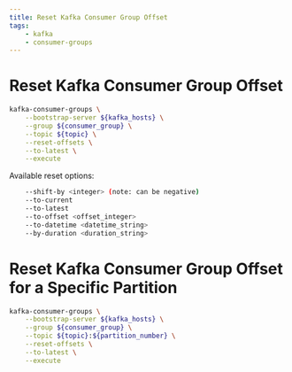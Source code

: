 ```yaml
---
title: Reset Kafka Consumer Group Offset
tags:
    - kafka
    - consumer-groups
---
```


# Reset Kafka Consumer Group Offset

~~~ bash
kafka-consumer-groups \
    --bootstrap-server ${kafka_hosts} \
    --group ${consumer_group} \
    --topic ${topic} \
    --reset-offsets \
    --to-latest \
    --execute
~~~

Available reset options:
~~~ bash
    --shift-by <integer> (note: can be negative)
    --to-current
    --to-latest
    --to-offset <offset_integer>
    --to-datetime <datetime_string>
    --by-duration <duration_string>
~~~

# Reset Kafka Consumer Group Offset for a Specific Partition

~~~ bash
kafka-consumer-groups \
    --bootstrap-server ${kafka_hosts} \
    --group ${consumer_group} \
    --topic ${topic}:${partition_number} \
    --reset-offsets \
    --to-latest \
    --execute
~~~
